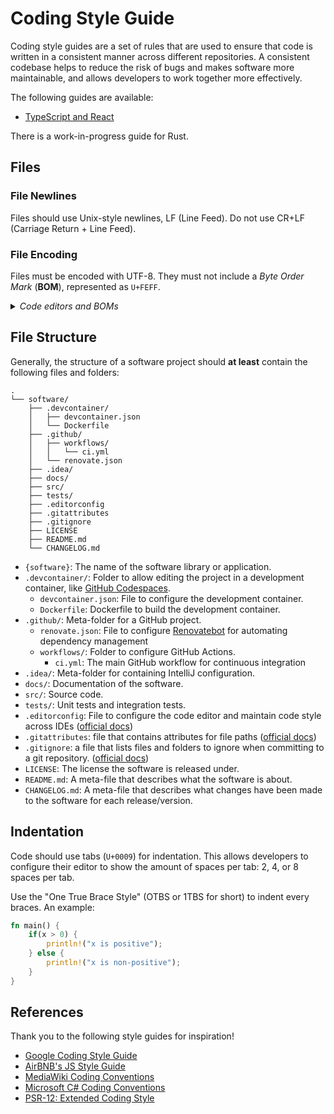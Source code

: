 # Coding Style Guide
Coding style guides are a set of rules that are used to ensure that code is written in a consistent manner across
different repositories. A consistent codebase helps to reduce the risk of bugs and makes software more maintainable, and allows developers to work together more effectively.

The following guides are available:
* [TypeScript and React](./TS-JS-REACT.md)

There is a work-in-progress guide for Rust.

## Files
### File N~~e~~wlines
Files should use Unix-style newlines, LF (Line Feed). Do not use CR+LF (Carriage Return + Line Feed).

### File Encoding
Files must be encoded with UTF-8.
They must not include a _Byte Order Mark_ (**BOM**), represented as `U+FEFF`.

<details>
<summary><em>Code editors and BOMs</em></summary>

  * **Microsoft Notepad**: Most versions of Microsoft Notepad will always insert a BOM. This no longer happens in Windows 10 May 2019 Update (Version 1903, build 10.0.18362) _However_, we do not support Microsoft Notepad as a suggested code editor for writing software.
  * **Visual Studio Code**: Visual Studio Code supports saving files with different encodings.
    - To set the default file encoding:
        - Go to "Settings" (`Ctrl + ,` / `Cmd + ,`)
        - Text Editor → Files → Files: Encoding → "UTF-8"
    - To change a file's current encoding:
        - Open Command Palette (`Ctrl + Shift + P` / `Command + Shift + P`)
        - "Change File Encoding" then "Save with Encoding"
        - Select "UTF-8 without BOM (`utf8bom`)"
</details>

## File Structure
Generally, the structure of a software project should **at least** contain the following files and folders:
```
.
└── software/
    ├── .devcontainer/
    │   ├── devcontainer.json
    │   └── Dockerfile
    ├── .github/
    │   ├── workflows/
    │   │   └── ci.yml
    │   └── renovate.json
    ├── .idea/
    ├── docs/
    ├── src/
    ├── tests/
    ├── .editorconfig
    ├── .gitattributes
    ├── .gitignore
    ├── LICENSE
    ├── README.md
    └── CHANGELOG.md
```
* `{software}`: The name of the software library or application.
* `.devcontainer/`: Folder to allow editing the project in a development container, like [GitHub Codespaces](https://docs.github.com/en/codespaces).
  - `devcontainer.json`: File to configure the development container.
  - `Dockerfile`: Dockerfile to build the development container.
* `.github/`: Meta-folder for a GitHub project.
  - `renovate.json`: File to configure [Renovatebot](https://docs.renovatebot.com/) for automating dependency management
  - `workflows/`: Folder to configure GitHub Actions.
    - `ci.yml`: The main GitHub workflow for continuous integration
* `.idea/`: Meta-folder for containing IntelliJ configuration.
* `docs/`: Documentation of the software.
* `src/`: Source code.
* `tests/`: Unit tests and integration tests.
* `.editorconfig`: File to configure the code editor and maintain code style across IDEs ([official docs](https://editorconfig.org/))
* `.gitattributes`: file that contains attributes for file paths ([official docs](https://git-scm.com/docs/gitattributes))
* `.gitignore`: a file that lists files and folders to ignore when committing to a git repository. ([official docs](https://git-scm.com/docs/gitignore))
* `LICENSE`: The license the software is released under.
* `README.md`: A meta-file that describes what the software is about.
* `CHANGELOG.md`: A meta-file that describes what changes have been made to the software for each release/version.

## Indentation
Code should use tabs (`U+0009`) for indentation. This allows developers to configure their editor to show the amount of spaces per tab: 2, 4, or 8 spaces per tab.

Use the "One True Brace Style" (OTBS or 1TBS for short) to indent every braces. An example:
```rust
fn main() {
    if(x > 0) {
        println!("x is positive");
    } else {
        println!("x is non-positive");
    }
}
```

## References
Thank you to the following style guides for inspiration!
* [Google Coding Style Guide](https://google.github.io/styleguide/)
* [AirBNB's JS Style Guide](https://github.com/airbnb/javascript)
* [MediaWiki Coding Conventions](https://www.mediawiki.org/wiki/Manual:Coding_conventions)
* [Microsoft C# Coding Conventions](https://docs.microsoft.com/en-us/dotnet/csharp/fundamentals/coding-style/coding-conventions)
* [PSR-12: Extended Coding Style](https://www.php-fig.org/psr/psr-12/)
